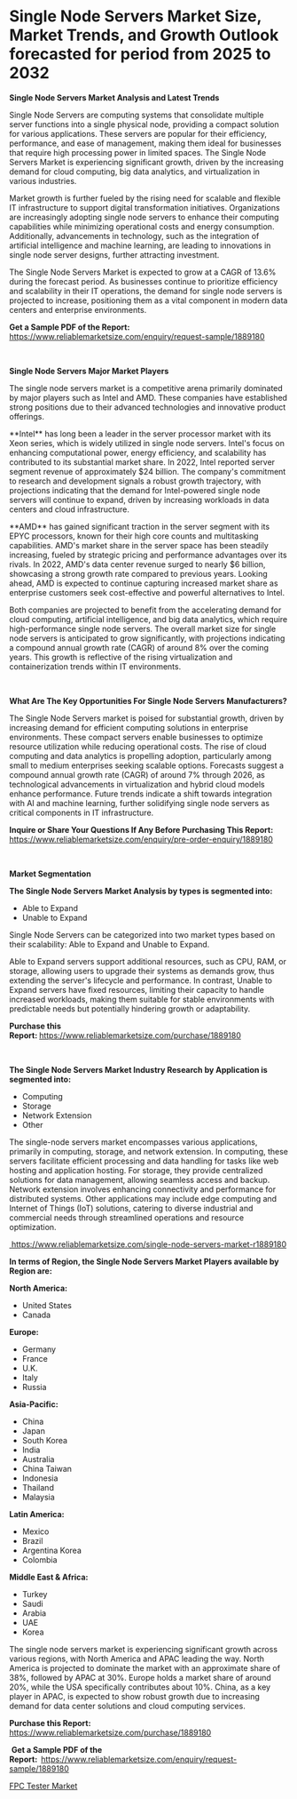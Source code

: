 <p><h1>Single Node Servers Market Size, Market Trends, and Growth Outlook forecasted for period from 2025 to 2032</h1></p><p><strong>Single Node Servers Market Analysis and Latest Trends</strong></p>
<p><p>Single Node Servers are computing systems that consolidate multiple server functions into a single physical node, providing a compact solution for various applications. These servers are popular for their efficiency, performance, and ease of management, making them ideal for businesses that require high processing power in limited spaces. The Single Node Servers Market is experiencing significant growth, driven by the increasing demand for cloud computing, big data analytics, and virtualization in various industries.</p><p>Market growth is further fueled by the rising need for scalable and flexible IT infrastructure to support digital transformation initiatives. Organizations are increasingly adopting single node servers to enhance their computing capabilities while minimizing operational costs and energy consumption. Additionally, advancements in technology, such as the integration of artificial intelligence and machine learning, are leading to innovations in single node server designs, further attracting investment.</p><p>The Single Node Servers Market is expected to grow at a CAGR of 13.6% during the forecast period. As businesses continue to prioritize efficiency and scalability in their IT operations, the demand for single node servers is projected to increase, positioning them as a vital component in modern data centers and enterprise environments.</p></p>
<p><strong>Get a Sample PDF of the Report:&nbsp;</strong> <a href="https://www.reliablemarketsize.com/enquiry/request-sample/1889180?utm_campaign=1897&utm_medium=2&utm_source=Github&utm_content=ia&utm_term=14012025&utm_id=single-node-servers">https://www.reliablemarketsize.com/enquiry/request-sample/1889180</a></p>
<p>&nbsp;</p>
<p><strong>Single Node Servers Major Market Players</strong></p>
<p><p>The single node servers market is a competitive arena primarily dominated by major players such as Intel and AMD. These companies have established strong positions due to their advanced technologies and innovative product offerings.</p><p>**Intel** has long been a leader in the server processor market with its Xeon series, which is widely utilized in single node servers. Intel's focus on enhancing computational power, energy efficiency, and scalability has contributed to its substantial market share. In 2022, Intel reported server segment revenue of approximately $24 billion. The company's commitment to research and development signals a robust growth trajectory, with projections indicating that the demand for Intel-powered single node servers will continue to expand, driven by increasing workloads in data centers and cloud infrastructure.</p><p>**AMD** has gained significant traction in the server segment with its EPYC processors, known for their high core counts and multitasking capabilities. AMD's market share in the server space has been steadily increasing, fueled by strategic pricing and performance advantages over its rivals. In 2022, AMD's data center revenue surged to nearly $6 billion, showcasing a strong growth rate compared to previous years. Looking ahead, AMD is expected to continue capturing increased market share as enterprise customers seek cost-effective and powerful alternatives to Intel.</p><p>Both companies are projected to benefit from the accelerating demand for cloud computing, artificial intelligence, and big data analytics, which require high-performance single node servers. The overall market size for single node servers is anticipated to grow significantly, with projections indicating a compound annual growth rate (CAGR) of around 8% over the coming years. This growth is reflective of the rising virtualization and containerization trends within IT environments.</p></p>
<p>&nbsp;</p>
<p><strong>What Are The Key Opportunities For Single Node Servers Manufacturers?</strong></p>
<p><p>The Single Node Servers market is poised for substantial growth, driven by increasing demand for efficient computing solutions in enterprise environments. These compact servers enable businesses to optimize resource utilization while reducing operational costs. The rise of cloud computing and data analytics is propelling adoption, particularly among small to medium enterprises seeking scalable options. Forecasts suggest a compound annual growth rate (CAGR) of around 7% through 2026, as technological advancements in virtualization and hybrid cloud models enhance performance. Future trends indicate a shift towards integration with AI and machine learning, further solidifying single node servers as critical components in IT infrastructure.</p></p>
<p><strong>Inquire or Share Your Questions If Any Before Purchasing This Report:</strong> <a href="https://www.reliablemarketsize.com/enquiry/pre-order-enquiry/1889180?utm_campaign=1897&utm_medium=2&utm_source=Github&utm_content=ia&utm_term=14012025&utm_id=single-node-servers">https://www.reliablemarketsize.com/enquiry/pre-order-enquiry/1889180</a></p>
<p>&nbsp;</p>
<p><strong>Market Segmentation</strong></p>
<p><strong>The Single Node Servers Market Analysis by types is segmented into:</strong></p>
<p><ul><li>Able to Expand</li><li>Unable to Expand</li></ul></p>
<p><p>Single Node Servers can be categorized into two market types based on their scalability: Able to Expand and Unable to Expand. </p><p>Able to Expand servers support additional resources, such as CPU, RAM, or storage, allowing users to upgrade their systems as demands grow, thus extending the server's lifecycle and performance. In contrast, Unable to Expand servers have fixed resources, limiting their capacity to handle increased workloads, making them suitable for stable environments with predictable needs but potentially hindering growth or adaptability.</p></p>
<p><strong>Purchase this Report:&nbsp;</strong><a href="https://www.reliablemarketsize.com/purchase/1889180?utm_campaign=1897&utm_medium=2&utm_source=Github&utm_content=ia&utm_term=14012025&utm_id=single-node-servers">https://www.reliablemarketsize.com/purchase/1889180</a></p>
<p>&nbsp;</p>
<p><strong>The Single Node Servers Market Industry Research by Application is segmented into:</strong></p>
<p><ul><li>Computing</li><li>Storage</li><li>Network Extension</li><li>Other</li></ul></p>
<p><p>The single-node servers market encompasses various applications, primarily in computing, storage, and network extension. In computing, these servers facilitate efficient processing and data handling for tasks like web hosting and application hosting. For storage, they provide centralized solutions for data management, allowing seamless access and backup. Network extension involves enhancing connectivity and performance for distributed systems. Other applications may include edge computing and Internet of Things (IoT) solutions, catering to diverse industrial and commercial needs through streamlined operations and resource optimization.</p></p>
<p><a href="https://www.reliablemarketsize.com/single-node-servers-market-r1889180?utm_campaign=1897&utm_medium=2&utm_source=Github&utm_content=ia&utm_term=14012025&utm_id=single-node-servers">&nbsp;https://www.reliablemarketsize.com/single-node-servers-market-r1889180</a></p>
<p><strong>In terms of Region, the Single Node Servers Market Players available by Region are:</strong></p>
<p>
    <p> <strong> North America: </strong>
        <ul>
            <li>United States</li>
            <li>Canada</li>
        </ul>
        </p> 
    <p> <strong> Europe: </strong>
        <ul>
            <li>Germany</li>
            <li>France</li>
            <li>U.K.</li>
            <li>Italy</li>
            <li>Russia</li>
        </ul>
        </p> 
    <p> <strong> Asia-Pacific: </strong>
        <ul>
            <li>China</li>
            <li>Japan</li>
            <li>South Korea</li>
            <li>India</li>
            <li>Australia</li>
            <li>China Taiwan</li>
            <li>Indonesia</li>
            <li>Thailand</li>
            <li>Malaysia</li>
        </ul>
        </p> 
    <p> <strong> Latin America: </strong>
        <ul>
            <li>Mexico</li>
            <li>Brazil</li>
            <li>Argentina Korea</li>
            <li>Colombia</li>
        </ul>
        </p> 
    <p> <strong> Middle East & Africa: </strong>
        <ul>
            <li>Turkey</li>
            <li>Saudi</li>
            <li>Arabia</li>
            <li>UAE</li>
            <li>Korea</li>
        </ul>
    </p>
    </p>
<p><p>The single node servers market is experiencing significant growth across various regions, with North America and APAC leading the way. North America is projected to dominate the market with an approximate share of 38%, followed by APAC at 30%. Europe holds a market share of around 20%, while the USA specifically contributes about 10%. China, as a key player in APAC, is expected to show robust growth due to increasing demand for data center solutions and cloud computing services.</p></p>
<p><strong>Purchase this Report: </strong><a href="https://www.reliablemarketsize.com/purchase/1889180?utm_campaign=1897&utm_medium=2&utm_source=Github&utm_content=ia&utm_term=14012025&utm_id=single-node-servers">https://www.reliablemarketsize.com/purchase/1889180</a></p>
<p>&nbsp;<strong>Get a Sample PDF of the Report:&nbsp;&nbsp;</strong><a href="https://www.reliablemarketsize.com/enquiry/request-sample/1889180?utm_campaign=1897&utm_medium=2&utm_source=Github&utm_content=ia&utm_term=14012025&utm_id=single-node-servers">https://www.reliablemarketsize.com/enquiry/request-sample/1889180</a></p>
<p><strong></strong></p>
<p><p><a href="https://github.com/ChiragRP21/Market-Research-Report-List-7/blob/main/fpc-tester-market.md?utm_campaign=1897&utm_medium=2&utm_source=Github&utm_content=ia&utm_term=14012025&utm_id=single-node-servers">FPC Tester Market</a></p></p>